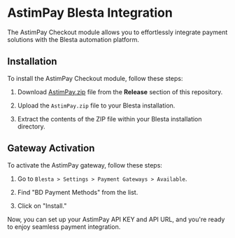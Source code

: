 # AstimPay Blesta Integration

The AstimPay Checkout module allows you to effortlessly integrate payment solutions with the Blesta automation platform.

## Installation

To install the AstimPay Checkout module, follow these steps:

1. Download [AstimPay.zip](https://github.com/AstimPay/Blesta/releases/download/1.0.0/AstimPay.zip) file from the **Release** section of this repository.

2. Upload the `AstimPay.zip` file to your Blesta installation.

3. Extract the contents of the ZIP file within your Blesta installation directory.

## Gateway Activation

To activate the AstimPay gateway, follow these steps:

1. Go to `Blesta > Settings > Payment Gateways > Available`.

2. Find "BD Payment Methods" from the list.

3. Click on "Install."

Now, you can set up your AstimPay API KEY and API URL, and you're ready to enjoy seamless payment integration.